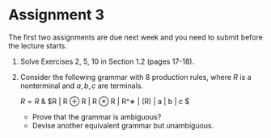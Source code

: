 # Assignment 3


The first two assignments are due next week and you need to submit before the lecture starts.

1. Solve Exercises 2, 5,  10 in Section 1.2 (pages 17-18).

1. Consider the following grammar with 8 production rules, where $R$ is a nonterminal and $a, b, c$ are terminals.

    $R = R$ &amp; $R | R ⊕ R | R ⊗ R | R^∗ | (R) | a | b | c $

    - Prove that the grammar is ambiguous?
    - Devise another equivalent grammar but unambiguous.
